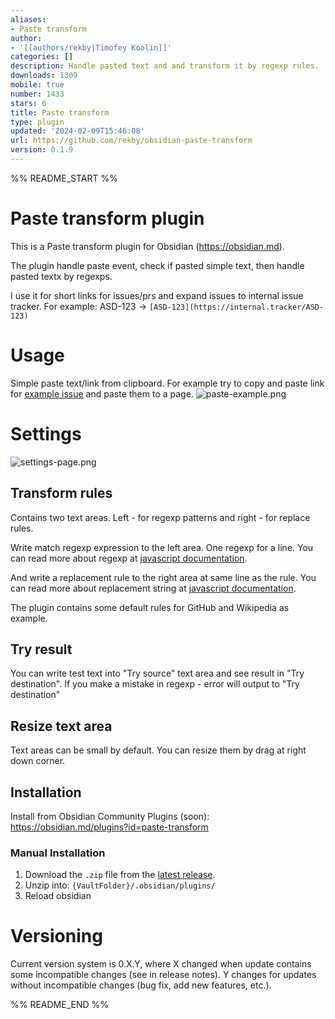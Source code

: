 ```yaml
---
aliases:
- Paste transform
author:
- '[[authors/rekby|Timofey Koolin]]'
categories: []
description: Handle pasted text and and transform it by regexp rules.
downloads: 1309
mobile: true
number: 1433
stars: 6
title: Paste transform
type: plugin
updated: '2024-02-09T15:46:08'
url: https://github.com/rekby/obsidian-paste-transform
version: 0.1.9
---
```


%% README_START %%

# Paste transform plugin

This is a Paste transform plugin for Obsidian (https://obsidian.md).

The plugin handle paste event, check if pasted simple text, then handle pasted textx by regexps.

I use it for short links for issues/prs and expand issues to internal issue tracker.
For example: ASD-123 -> `[ASD-123](https://internal.tracker/ASD-123)`

# Usage 
Simple paste text/link from clipboard. For example try to copy and paste link for [example issue](https://github.com/rekby/obsidian-paste-transform/issues/1)
and paste them to a page.
![paste-example.png](https://raw.githubusercontent.com/rekby/obsidian-paste-transform/HEAD/attachements/paste-example.png)


# Settings
![settings-page.png](https://raw.githubusercontent.com/rekby/obsidian-paste-transform/HEAD/attachements%2Fsettings-page.png)

## Transform rules
Contains two text areas. Left - for regexp patterns and right - for replace rules.

Write match regexp expression to the left area. One regexp for a line.
You can read more about regexp at [javascript documentation](https://developer.mozilla.org/en-US/docs/Web/JavaScript/Guide/Regular_expressions).

And write a replacement rule to the right area at same line as the rule.
You can read more about replacement string at [javascript documentation](https://developer.mozilla.org/en-US/docs/Web/JavaScript/Reference/Global_Objects/String/replace#specifying_a_string_as_the_replacement).

The plugin contains some default rules for GitHub and Wikipedia as example. 

## Try result
You can write test text into "Try source" text area and see result in "Try destination".
If you make a mistake in regexp - error will output to "Try destination"

## Resize text area
Text areas can be small by default. You can resize them by drag at right down corner.

## Installation

Install from Obsidian Community Plugins (soon): https://obsidian.md/plugins?id=paste-transform

### Manual Installation

1. Download the `.zip` file from the [latest release](https://github.com/rekby/obsidian-paste-transform/releases).
2. Unzip into: `{VaultFolder}/.obsidian/plugins/`
3. Reload obsidian

# Versioning
Current version system is 0.X.Y, where X changed when update contains some incompatible changes (see in release notes).
Y changes for updates without incompatible changes (bug fix, add new features, etc.).


%% README_END %%